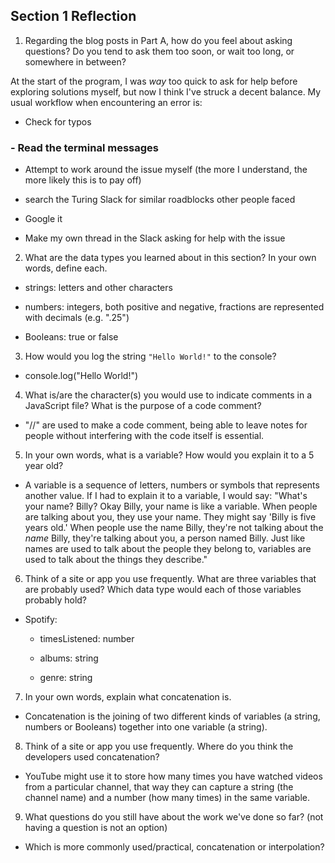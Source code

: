 ## Section 1 Reflection

1. Regarding the blog posts in Part A, how do you feel about asking questions? Do you tend to ask them too soon, or wait too long, or somewhere in between?

At the start of the program, I was *way* too quick to ask for help before exploring solutions myself, but now I think I've struck a decent balance. My usual workflow when encountering an error is:

- Check for typos

### - Read the terminal messages

- Attempt to work around the issue myself (the more I understand, the more likely this is to pay off)

- search the Turing Slack for similar roadblocks other people faced

- Google it

- Make my own thread in the Slack asking for help with the issue


 2. What are the data types you learned about in this section? In your own words, define each.

- strings: letters and other characters

- numbers: integers, both positive and negative, fractions are represented with decimals (e.g. ".25")

- Booleans: true or false


3. How would you log the string `"Hello World!"` to the console?

- console.log("Hello World!")

4. What is/are the character(s) you would use to indicate comments in a JavaScript file? What is the purpose of a code comment?

- "//" are used to make a code comment, being able to leave notes for people without interfering with the code itself is essential.  

5. In your own words, what is a variable? How would you explain it to a 5 year old?

- A variable is a sequence of letters, numbers or symbols that represents another value. If I had to explain it to a variable, I would say:
"What's your name? Billy? Okay Billy, your name is like a variable. When people are talking about you, they use your name. They might say 'Billy is five years old.' When people use the name Billy, they're not talking about the *name* Billy, they're talking about you, a person named Billy. Just like names are used to talk about the people they belong to, variables are used to talk about the things they describe."

6. Think of a site or app you use frequently. What are three variables that are probably used? Which data type would each of those variables probably hold?

- Spotify:

  * timesListened: number  

  * albums: string

  * genre: string


7. In your own words, explain what concatenation is.

- Concatenation is the joining of two different kinds of variables (a string, numbers or Booleans) together into one variable (a string).

8. Think of a site or app you use frequently. Where do you think the developers used concatenation?

- YouTube might use it to store how many times you have watched videos from a particular channel, that way they can capture a string (the channel name) and a number (how many times) in the same variable.

9. What questions do you still have about the work we've done so far? (not having a question is not an option)

- Which is more commonly used/practical, concatenation or interpolation? 
